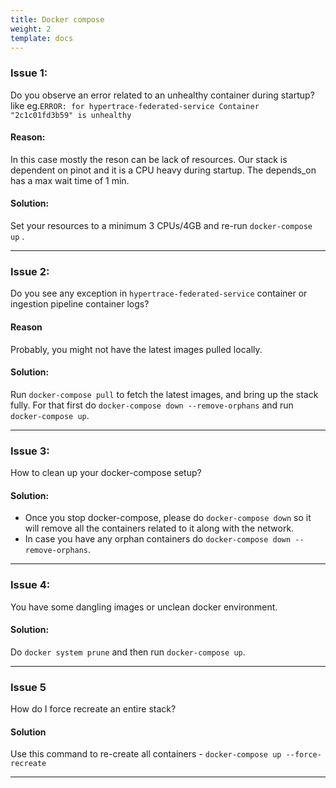```yaml
---
title: Docker compose
weight: 2
template: docs
---
```


### Issue 1: 
Do you observe an error related to an unhealthy container during startup?
like eg.`ERROR: for hypertrace-federated-service Container "2c1c01fd3b59" is unhealthy`
#### Reason: 
In this case mostly the reson can be lack of resources. Our stack is dependent on pinot and it is a CPU heavy during startup. The depends_on has a max wait time of 1 min.
#### Solution:
Set your resources to a minimum 3 CPUs/4GB and re-run `docker-compose up` .

<hr />

### Issue 2:
Do you see any exception in `hypertrace-federated-service` container or ingestion pipeline container logs?
#### Reason
Probably, you might not have the latest images pulled locally.
####  Solution:
Run `docker-compose pull` to fetch the latest images, and bring up the stack fully. For that first do `docker-compose down --remove-orphans` and run `docker-compose up`.

<hr />

### Issue 3:
How to clean up your docker-compose setup?
#### Solution:
- Once you stop docker-compose, please do `docker-compose down` so it will remove all the containers related to it along with the network. 
- In case you have any orphan containers do `docker-compose down --remove-orphans`. 

<hr />

### Issue 4:
You have some dangling images or unclean docker environment. 
#### Solution:
Do `docker system prune` and then run `docker-compose up`.

<hr />

### Issue 5
How do I force recreate an entire stack?
#### Solution
Use this command to re-create all containers - `docker-compose up --force-recreate`

<hr />